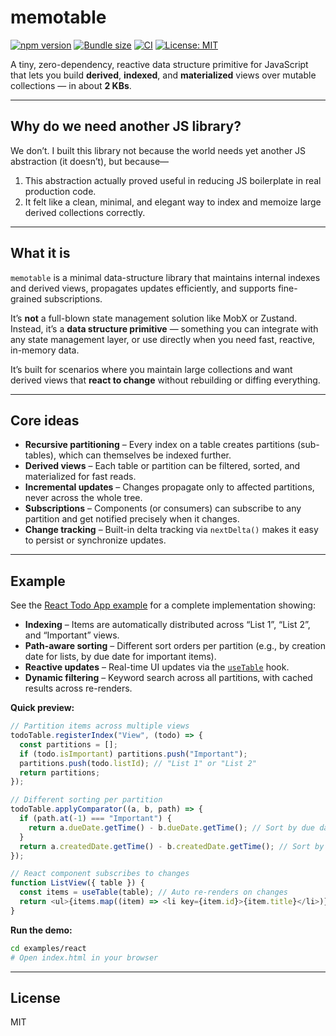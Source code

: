 # memotable

[![npm version](https://img.shields.io/npm/v/memotable.svg?color=007acc)](https://www.npmjs.com/package/memotable)
[![Bundle size](https://img.shields.io/bundlephobia/minzip/memotable?label=size&color=success)](https://bundlephobia.com/package/memotable)
[![CI](https://github.com/shudv/memotable/actions/workflows/ci.yml/badge.svg)](https://github.com/shudv/memotable/actions)
[![License: MIT](https://img.shields.io/badge/license-MIT-blue.svg)](LICENSE)


A tiny, zero-dependency, reactive data structure primitive for JavaScript that lets you build **derived**, **indexed**, and **materialized** views over mutable collections — in about **2 KBs**.

---

## Why do we need another JS library?

We don’t. I built this library not because the world needs yet another JS abstraction (it doesn’t), but because—

1. This abstraction actually proved useful in reducing JS boilerplate in real production code.  
2. It felt like a clean, minimal, and elegant way to index and memoize large derived collections correctly.

---

## What it is

`memotable` is a minimal data-structure library that maintains internal indexes and derived views, propagates updates efficiently, and supports fine-grained subscriptions.

It’s **not** a full-blown state management solution like MobX or Zustand. Instead, it’s a **data structure primitive** — something you can integrate with any state management layer, or use directly when you need fast, reactive, in-memory data.

It’s built for scenarios where you maintain large collections and want derived views that **react to change** without rebuilding or diffing everything.

---

## Core ideas

- **Recursive partitioning** – Every index on a table creates partitions (sub-tables), which can themselves be indexed further.  
- **Derived views** – Each table or partition can be filtered, sorted, and materialized for fast reads.  
- **Incremental updates** – Changes propagate only to affected partitions, never across the whole tree.  
- **Subscriptions** – Components (or consumers) can subscribe to any partition and get notified precisely when it changes.  
- **Change tracking** – Built-in delta tracking via `nextDelta()` makes it easy to persist or synchronize updates.

---

## Example

See the [React Todo App example](./examples/react/TodoApp.tsx) for a complete implementation showing:

- **Indexing** – Items are automatically distributed across “List 1”, “List 2”, and “Important” views.  
- **Path-aware sorting** – Different sort orders per partition (e.g., by creation date for lists, by due date for important items).  
- **Reactive updates** – Real-time UI updates via the [`useTable`](./examples/react/useTable.ts) hook.  
- **Dynamic filtering** – Keyword search across all partitions, with cached results across re-renders.

**Quick preview:**

```ts
// Partition items across multiple views
todoTable.registerIndex("View", (todo) => {
  const partitions = [];
  if (todo.isImportant) partitions.push("Important");
  partitions.push(todo.listId); // "List 1" or "List 2"
  return partitions;
});

// Different sorting per partition
todoTable.applyComparator((a, b, path) => {
  if (path.at(-1) === "Important") {
    return a.dueDate.getTime() - b.dueDate.getTime(); // Sort by due date
  }
  return a.createdDate.getTime() - b.createdDate.getTime(); // Sort by creation date
});

// React component subscribes to changes
function ListView({ table }) {
  const items = useTable(table); // Auto re-renders on changes
  return <ul>{items.map((item) => <li key={item.id}>{item.title}</li>)}</ul>;
}
```

**Run the demo:**

```bash
cd examples/react
# Open index.html in your browser
```

---

## License

MIT
